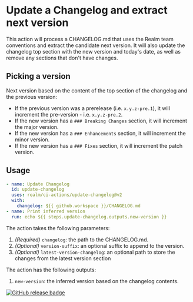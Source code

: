 # Update a Changelog and extract next version

This action will process a CHANGELOG.md that uses the Realm team conventions and extract the candidate next version. It will also update the changelog top section with the new version and today's date, as well as remove any sections that don't have changes.

## Picking a version

Next version based on the content of the top section of the changelog and the previous version:
* If the previous version was a prerelease (i.e. `x.y.z-pre.1`), it will increment the pre-version - i.e. `x.y.z-pre.2`.
* If the new version has a `### Breaking Changes` section, it will increment the major version.
* If the new version has a `### Enhancements` section, it will increment the minor version.
* If the new version has a `### Fixes` section, it will increment the patch version.

## Usage

```yaml
- name: Update Changelog
  id: update-changelog
  uses: realm/ci-actions/update-changelog@v2
  with:
    changelog: ${{ github.workspace }}/CHANGELOG.md
- name: Print inferred version
  run: echo ${{ steps.update-changelog.outputs.new-version }}
```

The action takes the following parameters:

1. *(Required)* `changelog`: the path to the CHANGELOG.md.
1. *(Optional)* `version-suffix`: an optional suffix to append to the version.
1. *(Optional)* `latest-version-changelog`: an optional path to store the changes from the latest version section

The action has the following outputs:

1. `new-version`: the inferred version based on the changelog contents.

[![GitHub release badge](https://badgen.net/github/release/realm/ci-actions/run-ios-simulator)](https://github.com/realm/ci-actions/releases/latest)
